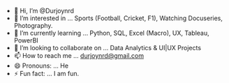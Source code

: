 - 👋 Hi, I’m @Durjoynrd
- 👀 I’m interested in ... Sports (Football, Cricket, F1), Watching Docuseries, Photography.
- 🌱 I’m currently learning ... Python, SQL, Excel (Macro), UX, Tableau, PowerBI 
- 💞️ I’m looking to collaborate on ... Data Analytics & UI|UX Projects
- 📫 How to reach me ... durjoynrd@gmail.com
- 😄 Pronouns: ... He
- ⚡ Fun fact: ... I am fun. 

<!---
Durjoynrd/Durjoynrd is a ✨ special ✨ repository because its `README.md` (this file) appears on your GitHub profile.
You can click the Preview link to take a look at your changes.
--->

